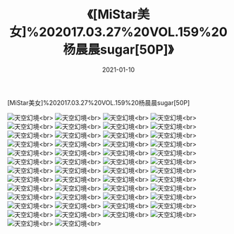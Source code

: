 ﻿---
layout: post
title: 《[MiStar美女]%202017.03.27%20VOL.159%20杨晨晨sugar[50P]》
date: 2021-01-10
img: http://photo.orgx.cf/性感/2021/[MiStar美女]%202017.03.27%20VOL.159%20杨晨晨sugar[50P]/000.jpg
tags: [美女,性感,泳衣]
---

[MiStar美女]%202017.03.27%20VOL.159%20杨晨晨sugar[50P]



![天空幻境](http://photo.orgx.cf/性感/2021/[MiStar美女]%202017.03.27%20VOL.159%20杨晨晨sugar[50P]/001.jpg''天空幻境'')<br>
![天空幻境](http://photo.orgx.cf/性感/2021/[MiStar美女]%202017.03.27%20VOL.159%20杨晨晨sugar[50P]/002.jpg''天空幻境'')<br>
![天空幻境](http://photo.orgx.cf/性感/2021/[MiStar美女]%202017.03.27%20VOL.159%20杨晨晨sugar[50P]/003.jpg''天空幻境'')<br>
![天空幻境](http://photo.orgx.cf/性感/2021/[MiStar美女]%202017.03.27%20VOL.159%20杨晨晨sugar[50P]/004.jpg''天空幻境'')<br>
![天空幻境](http://photo.orgx.cf/性感/2021/[MiStar美女]%202017.03.27%20VOL.159%20杨晨晨sugar[50P]/005.jpg''天空幻境'')<br>
![天空幻境](http://photo.orgx.cf/性感/2021/[MiStar美女]%202017.03.27%20VOL.159%20杨晨晨sugar[50P]/006.jpg''天空幻境'')<br>
![天空幻境](http://photo.orgx.cf/性感/2021/[MiStar美女]%202017.03.27%20VOL.159%20杨晨晨sugar[50P]/007.jpg''天空幻境'')<br>
![天空幻境](http://photo.orgx.cf/性感/2021/[MiStar美女]%202017.03.27%20VOL.159%20杨晨晨sugar[50P]/008.jpg''天空幻境'')<br>
![天空幻境](http://photo.orgx.cf/性感/2021/[MiStar美女]%202017.03.27%20VOL.159%20杨晨晨sugar[50P]/009.jpg''天空幻境'')<br>
![天空幻境](http://photo.orgx.cf/性感/2021/[MiStar美女]%202017.03.27%20VOL.159%20杨晨晨sugar[50P]/010.jpg''天空幻境'')<br>
![天空幻境](http://photo.orgx.cf/性感/2021/[MiStar美女]%202017.03.27%20VOL.159%20杨晨晨sugar[50P]/011.jpg''天空幻境'')<br>
![天空幻境](http://photo.orgx.cf/性感/2021/[MiStar美女]%202017.03.27%20VOL.159%20杨晨晨sugar[50P]/012.jpg''天空幻境'')<br>
![天空幻境](http://photo.orgx.cf/性感/2021/[MiStar美女]%202017.03.27%20VOL.159%20杨晨晨sugar[50P]/013.jpg''天空幻境'')<br>
![天空幻境](http://photo.orgx.cf/性感/2021/[MiStar美女]%202017.03.27%20VOL.159%20杨晨晨sugar[50P]/014.jpg''天空幻境'')<br>
![天空幻境](http://photo.orgx.cf/性感/2021/[MiStar美女]%202017.03.27%20VOL.159%20杨晨晨sugar[50P]/015.jpg''天空幻境'')<br>
![天空幻境](http://photo.orgx.cf/性感/2021/[MiStar美女]%202017.03.27%20VOL.159%20杨晨晨sugar[50P]/016.jpg''天空幻境'')<br>
![天空幻境](http://photo.orgx.cf/性感/2021/[MiStar美女]%202017.03.27%20VOL.159%20杨晨晨sugar[50P]/017.jpg''天空幻境'')<br>
![天空幻境](http://photo.orgx.cf/性感/2021/[MiStar美女]%202017.03.27%20VOL.159%20杨晨晨sugar[50P]/018.jpg''天空幻境'')<br>
![天空幻境](http://photo.orgx.cf/性感/2021/[MiStar美女]%202017.03.27%20VOL.159%20杨晨晨sugar[50P]/019.jpg''天空幻境'')<br>
![天空幻境](http://photo.orgx.cf/性感/2021/[MiStar美女]%202017.03.27%20VOL.159%20杨晨晨sugar[50P]/020.jpg''天空幻境'')<br>
![天空幻境](http://photo.orgx.cf/性感/2021/[MiStar美女]%202017.03.27%20VOL.159%20杨晨晨sugar[50P]/021.jpg''天空幻境'')<br>
![天空幻境](http://photo.orgx.cf/性感/2021/[MiStar美女]%202017.03.27%20VOL.159%20杨晨晨sugar[50P]/022.jpg''天空幻境'')<br>
![天空幻境](http://photo.orgx.cf/性感/2021/[MiStar美女]%202017.03.27%20VOL.159%20杨晨晨sugar[50P]/023.jpg''天空幻境'')<br>
![天空幻境](http://photo.orgx.cf/性感/2021/[MiStar美女]%202017.03.27%20VOL.159%20杨晨晨sugar[50P]/024.jpg''天空幻境'')<br>
![天空幻境](http://photo.orgx.cf/性感/2021/[MiStar美女]%202017.03.27%20VOL.159%20杨晨晨sugar[50P]/025.jpg''天空幻境'')<br>
![天空幻境](http://photo.orgx.cf/性感/2021/[MiStar美女]%202017.03.27%20VOL.159%20杨晨晨sugar[50P]/026.jpg''天空幻境'')<br>
![天空幻境](http://photo.orgx.cf/性感/2021/[MiStar美女]%202017.03.27%20VOL.159%20杨晨晨sugar[50P]/027.jpg''天空幻境'')<br>
![天空幻境](http://photo.orgx.cf/性感/2021/[MiStar美女]%202017.03.27%20VOL.159%20杨晨晨sugar[50P]/028.jpg''天空幻境'')<br>
![天空幻境](http://photo.orgx.cf/性感/2021/[MiStar美女]%202017.03.27%20VOL.159%20杨晨晨sugar[50P]/029.jpg''天空幻境'')<br>
![天空幻境](http://photo.orgx.cf/性感/2021/[MiStar美女]%202017.03.27%20VOL.159%20杨晨晨sugar[50P]/030.jpg''天空幻境'')<br>
![天空幻境](http://photo.orgx.cf/性感/2021/[MiStar美女]%202017.03.27%20VOL.159%20杨晨晨sugar[50P]/031.jpg''天空幻境'')<br>
![天空幻境](http://photo.orgx.cf/性感/2021/[MiStar美女]%202017.03.27%20VOL.159%20杨晨晨sugar[50P]/032.jpg''天空幻境'')<br>
![天空幻境](http://photo.orgx.cf/性感/2021/[MiStar美女]%202017.03.27%20VOL.159%20杨晨晨sugar[50P]/033.jpg''天空幻境'')<br>
![天空幻境](http://photo.orgx.cf/性感/2021/[MiStar美女]%202017.03.27%20VOL.159%20杨晨晨sugar[50P]/034.jpg''天空幻境'')<br>
![天空幻境](http://photo.orgx.cf/性感/2021/[MiStar美女]%202017.03.27%20VOL.159%20杨晨晨sugar[50P]/035.jpg''天空幻境'')<br>
![天空幻境](http://photo.orgx.cf/性感/2021/[MiStar美女]%202017.03.27%20VOL.159%20杨晨晨sugar[50P]/036.jpg''天空幻境'')<br>
![天空幻境](http://photo.orgx.cf/性感/2021/[MiStar美女]%202017.03.27%20VOL.159%20杨晨晨sugar[50P]/037.jpg''天空幻境'')<br>
![天空幻境](http://photo.orgx.cf/性感/2021/[MiStar美女]%202017.03.27%20VOL.159%20杨晨晨sugar[50P]/038.jpg''天空幻境'')<br>
![天空幻境](http://photo.orgx.cf/性感/2021/[MiStar美女]%202017.03.27%20VOL.159%20杨晨晨sugar[50P]/039.jpg''天空幻境'')<br>
![天空幻境](http://photo.orgx.cf/性感/2021/[MiStar美女]%202017.03.27%20VOL.159%20杨晨晨sugar[50P]/040.jpg''天空幻境'')<br>
![天空幻境](http://photo.orgx.cf/性感/2021/[MiStar美女]%202017.03.27%20VOL.159%20杨晨晨sugar[50P]/041.jpg''天空幻境'')<br>
![天空幻境](http://photo.orgx.cf/性感/2021/[MiStar美女]%202017.03.27%20VOL.159%20杨晨晨sugar[50P]/042.jpg''天空幻境'')<br>
![天空幻境](http://photo.orgx.cf/性感/2021/[MiStar美女]%202017.03.27%20VOL.159%20杨晨晨sugar[50P]/043.jpg''天空幻境'')<br>
![天空幻境](http://photo.orgx.cf/性感/2021/[MiStar美女]%202017.03.27%20VOL.159%20杨晨晨sugar[50P]/044.jpg''天空幻境'')<br>
![天空幻境](http://photo.orgx.cf/性感/2021/[MiStar美女]%202017.03.27%20VOL.159%20杨晨晨sugar[50P]/045.jpg''天空幻境'')<br>
![天空幻境](http://photo.orgx.cf/性感/2021/[MiStar美女]%202017.03.27%20VOL.159%20杨晨晨sugar[50P]/046.jpg''天空幻境'')<br>
![天空幻境](http://photo.orgx.cf/性感/2021/[MiStar美女]%202017.03.27%20VOL.159%20杨晨晨sugar[50P]/047.jpg''天空幻境'')<br>
![天空幻境](http://photo.orgx.cf/性感/2021/[MiStar美女]%202017.03.27%20VOL.159%20杨晨晨sugar[50P]/048.jpg''天空幻境'')<br>
![天空幻境](http://photo.orgx.cf/性感/2021/[MiStar美女]%202017.03.27%20VOL.159%20杨晨晨sugar[50P]/049.jpg''天空幻境'')<br>
![天空幻境](http://photo.orgx.cf/性感/2021/[MiStar美女]%202017.03.27%20VOL.159%20杨晨晨sugar[50P]/050.jpg''天空幻境'')<br>